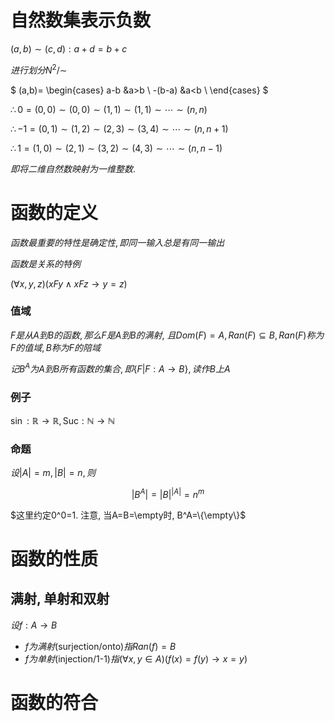 # 自然数集表示负数

$(a,b)\sim (c,d): a+d=b+c$

$进行划分N^2/\sim$

$
(a,b)=
\begin{cases}
a-b &a>b \\
-(b-a) &a<b \\
\end{cases}
$

$\therefore 0=(0,0)\sim(0,0)\sim (1,1)\sim (1,1)\sim\cdots\sim (n,n)$

$\therefore -1=(0,1)\sim(1,2)\sim (2,3)\sim (3,4)\sim\cdots\sim (n,n+1)$

$\therefore 1=(1,0)\sim(2,1)\sim (3,2)\sim (4,3)\sim\cdots\sim (n,n-1)$

$即将二维自然数映射为一维整数.$

# 函数的定义

$函数最重要的特性是确定性, 即同一输入总是有同一输出$

$函数是关系的特例$

$(\forall x,y,z)(xFy\land xFz \to y = z)$

### 值域

$F是从A到B的函数, 那么F是A到B的满射,$
$且Dom(F)=A, Ran(F)\subseteq B, Ran(F)称为F的值域, B称为F的陪域$

$记B^A为A到B所有函数的集合, 即\{F|F:A\to B\},读作B上A$

### 例子

$\sin: \mathbb{R}\to \mathbb{R}, \text{Suc}: \mathbb{N}\to \mathbb{N}$

### 命题

$设|A|=m, |B|=n, 则$

$$
|B^A|=|B|^{|A|}=n^m
$$

$这里约定0^0=1. 注意, 当A=B=\empty时, B^A=\{\empty\}$

# 函数的性质

## 满射, 单射和双射

$设f:A\to B$

* $f为满射$(surjection/onto)$指Ran(f)=B$
* $f为单射$(injection/1-1)$指(\forall x,y\in A)(f(x)=f(y)\to x=y)$

# 函数的符合

